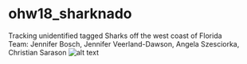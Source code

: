 # ohw18_sharknado
Tracking unidentified tagged Sharks off the west coast of Florida<br/>
Team: Jennifer Bosch, Jennifer Veerland-Dawson, Angela Szesciorka, Christian Sarason
![alt text](https://pmctvline2.files.wordpress.com/2015/07/sharknado3_review.jpg)
